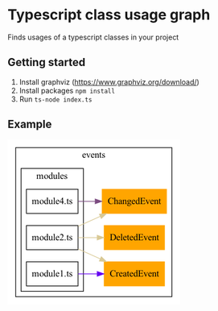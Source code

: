 # Typescript class usage graph
Finds usages of a typescript classes in your project

## Getting started
1. Install graphviz (https://www.graphviz.org/download/) 
2. Install packages `npm install`
3. Run `ts-node index.ts`

## Example
![Example](events.png)
